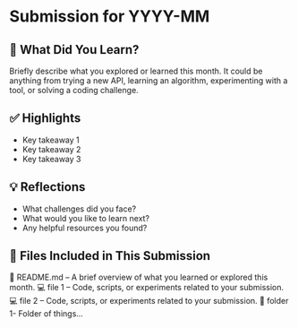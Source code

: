 # Submission for YYYY-MM

## 🌟 What Did You Learn?
Briefly describe what you explored or learned this month. It could be anything from trying a new API, learning an algorithm, experimenting with a tool, or solving a coding challenge.

## ✅ Highlights
- Key takeaway 1
- Key takeaway 2
- Key takeaway 3

## 💡 Reflections
- What challenges did you face?
- What would you like to learn next?
- Any helpful resources you found?

## 📂 Files Included in This Submission
📄 README.md – A brief overview of what you learned or explored this month.
💻 file 1 – Code, scripts, or experiments related to your submission.
💻 file 2 – Code, scripts, or experiments related to your submission.
📂 folder 1- Folder of things...